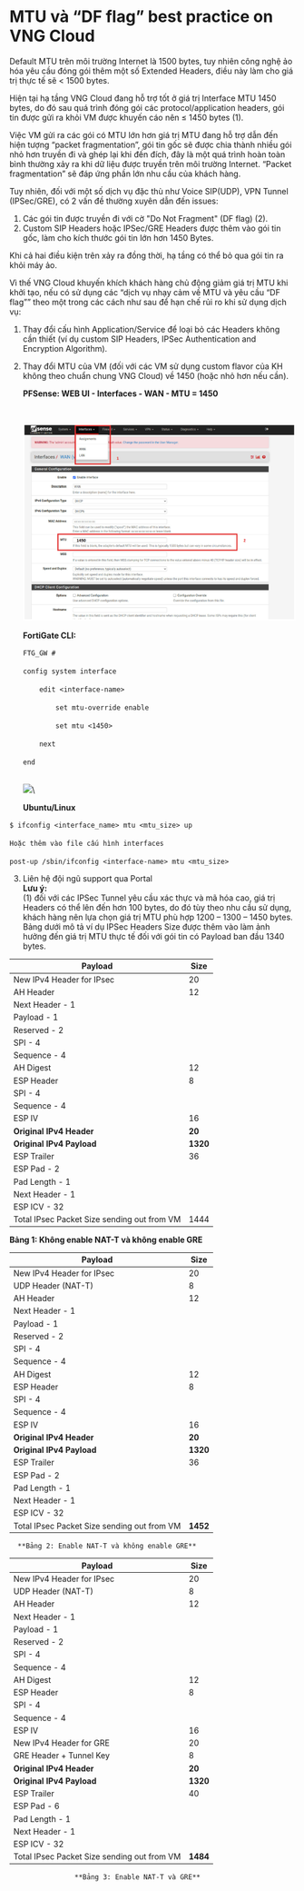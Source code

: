 # MTU và “DF flag” best practice on VNG Cloud

Default MTU trên môi trường Internet là 1500 bytes, tuy nhiên công nghệ ảo hóa yêu cầu đóng gói thêm một số Extended Headers, điều này làm cho giá trị thực tế sẽ < 1500 bytes.

Hiện tại hạ tầng VNG Cloud đang hỗ trợ tốt ở giá trị Interface MTU 1450 bytes, do đó sau quá trình đóng gói các protocol/application headers, gói tin được gửi ra khỏi VM được khuyến cáo nên ≤ 1450 bytes (1).

Việc VM gửi ra các gói có MTU lớn hơn giá trị MTU đang hỗ trợ dẫn đến hiện tượng “packet fragmentation”, gói tin gốc sẽ được chia thành nhiều gói nhỏ hơn truyền đi và ghép lại khi đến đích, đây là một quá trình hoàn toàn bình thường xảy ra khi dữ liệu được truyền trên môi trường Internet. “Packet fragmentation” sẽ đáp ứng phần lớn nhu cầu của khách hàng.

Tuy nhiên, đối với một số dịch vụ đặc thù như Voice SIP(UDP), VPN Tunnel (IPSec/GRE), có 2 vấn đề thường xuyên dẫn đến issues:

1. Các gói tin được truyền đi với cờ "Do Not Fragment" (DF flag) (2).
2. Custom SIP Headers hoặc IPSec/GRE Headers được thêm vào gói tin gốc, làm cho kích thước gói tin lớn hơn 1450 Bytes.

Khi cả hai điều kiện trên xảy ra đồng thời, hạ tầng có thể bỏ qua gói tin ra khỏi máy ảo.

Vì thế VNG Cloud khuyến khích khách hàng chủ động giảm giá trị MTU khi khởi tạo, nếu có sử dụng các “dịch vụ nhạy cảm về MTU và yêu cầu “DF flag”” theo một trong các cách như sau để hạn chế rủi ro khi sử dụng dịch vụ:

1. Thay đổi cấu hình Application/Service để loại bỏ các Headers không cần thiết (ví dụ custom SIP Headers, IPSec Authentication and Encryption Algorithm).
2.  Thay đổi MTU của VM (đối với các VM sử dụng custom flavor của KH không theo chuẩn chung VNG Cloud) về 1450 (hoặc nhỏ hơn nếu cần).

    **PFSense: WEB UI - Interfaces - WAN - MTU = 1450**

    <figure><img src="https://docs.vngcloud.vn/download/attachments/64554291/image2023-10-11_10-15-3.png?version=1&#x26;modificationDate=1696994104000&#x26;api=v2" alt=""><figcaption></figcaption></figure>

    ![Image](https://github.com/vngcloud/docs/blob/main/Vietnamese/.gitbook/assets/image%20(686).png?raw=true)

    **FortiGate CLI:**

    ```
    FTG_GW #

    config system interface

        edit <interface-name>

            set mtu-override enable

            set mtu <1450>

        next

    end
    ```

    \
    ![](<../../../../.gitbook/assets/image (687).png>)\


    **Ubuntu/Linux**

```
$ ifconfig <interface_name> mtu <mtu_size> up

Hoặc thêm vào file cấu hình interfaces

post-up /sbin/ifconfig <interface-name> mtu <mtu_size>
```

3. Liên hệ đội ngũ support qua Portal\
   **Lưu ý:**\
   (1) đối với các IPSec Tunnel yêu cầu xác thực và mã hóa cao, giá trị Headers có thể lên đến hơn 100 bytes, do đó tùy theo nhu cầu sử dụng, khách hàng nên lựa chọn giá trị MTU phù hợp 1200 – 1300 – 1450 bytes. Bảng dưới mô tả ví dụ IPSec Headers Size được thêm vào làm ảnh hưởng đến giá trị MTU thực tế đối với gói tin có Payload ban đầu 1340 bytes.

| **Payload**                                 | **Size** |
| ------------------------------------------- | -------- |
| New IPv4 Header for IPsec                   | 20       |
| AH Header                                   | 12       |
| Next Header - 1                             |          |
| Payload - 1                                 |          |
| Reserved - 2                                |          |
| SPI - 4                                     |          |
| Sequence - 4                                |          |
| AH Digest                                   | 12       |
| ESP Header                                  | 8        |
| SPI - 4                                     |          |
| Sequence - 4                                |          |
| ESP IV                                      | 16       |
| **Original IPv4 Header**                    | **20**   |
| **Original IPv4 Payload**                   | **1320** |
| ESP Trailer                                 | 36       |
| ESP Pad - 2                                 |          |
| Pad Length - 1                              |          |
| Next Header - 1                             |          |
| ESP ICV - 32                                |          |
| Total IPsec Packet Size sending out from VM | 1444     |

  **Bảng 1: Không enable NAT-T và không enable GRE**

| **Payload**                                 | **Size** |
| ------------------------------------------- | -------- |
| New IPv4 Header for IPsec                   | 20       |
| UDP Header (NAT-T)                          | 8        |
| AH Header                                   | 12       |
| Next Header - 1                             |          |
| Payload - 1                                 |          |
| Reserved - 2                                |          |
| SPI - 4                                     |          |
| Sequence - 4                                |          |
| AH Digest                                   | 12       |
| ESP Header                                  | 8        |
| SPI - 4                                     |          |
| Sequence - 4                                |          |
| ESP IV                                      | 16       |
| **Original IPv4 Header**                    | **20**   |
| **Original IPv4 Payload**                   | **1320** |
| ESP Trailer                                 | 36       |
| ESP Pad - 2                                 |          |
| Pad Length - 1                              |          |
| Next Header - 1                             |          |
| ESP ICV - 32                                |          |
| Total IPsec Packet Size sending out from VM | **1452** |

      **Bảng 2: Enable NAT-T và không enable GRE**

| **Payload**                                 | **Size** |
| ------------------------------------------- | -------- |
| New IPv4 Header for IPsec                   | 20       |
| UDP Header (NAT-T)                          | 8        |
| AH Header                                   | 12       |
| Next Header - 1                             |          |
| Payload - 1                                 |          |
| Reserved - 2                                |          |
| SPI - 4                                     |          |
| Sequence - 4                                |          |
| AH Digest                                   | 12       |
| ESP Header                                  | 8        |
| SPI - 4                                     |          |
| Sequence - 4                                |          |
| ESP IV                                      | 16       |
| New IPv4 Header for GRE                     | 20       |
| GRE Header + Tunnel Key                     | 8        |
| **Original IPv4 Header**                    | **20**   |
| **Original IPv4 Payload**                   | **1320** |
| ESP Trailer                                 | 40       |
| ESP Pad - 6                                 |          |
| Pad Length - 1                              |          |
| Next Header - 1                             |          |
| ESP ICV - 32                                |          |
| Total IPsec Packet Size sending out from VM | **1484** |

                    **Bảng 3: Enable NAT-T và GRE**
